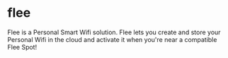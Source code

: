 # flee
Flee is a Personal Smart Wifi solution. Flee lets you create and store your Personal Wifi in the cloud and activate it when you're near a compatible Flee Spot!
